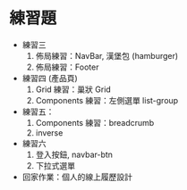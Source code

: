 # 練習題


* 練習三
  1. 佈局練習：NavBar, 漢堡包 (hamburger)
  1. 佈局練習：Footer
* 練習四 (產品頁)
  1. Grid 練習：巢狀 Grid
  1. Components 練習：左側選單 list-group
* 練習五：
  1. Components 練習：breadcrumb
  1. inverse
* 練習六
  1. 登入按鈕, navbar-btn
  1. 下拉式選單
* 回家作業：個人的線上履歷設計


